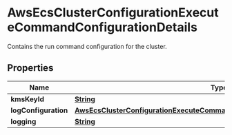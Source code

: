 

# AwsEcsClusterConfigurationExecuteCommandConfigurationDetails

Contains the run command configuration for the cluster.

## Properties

| Name | Type | Description | Notes |
|------------ | ------------- | ------------- | -------------|
|**kmsKeyId** | [**String**](String.md) |  |  [optional] |
|**logConfiguration** | [**AwsEcsClusterConfigurationExecuteCommandConfigurationDetailsLogConfiguration**](AwsEcsClusterConfigurationExecuteCommandConfigurationDetailsLogConfiguration.md) |  |  [optional] |
|**logging** | [**String**](String.md) |  |  [optional] |



